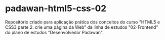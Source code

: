 # padawan-html5-css-02
Repositório criado para aplicação prática dos conceitos do curso "HTML5 e CSS3 parte 2: crie uma página da Web" da linha de estudos "02-Frontend" do plano de estudos "Desenvolvedor Padawan".
